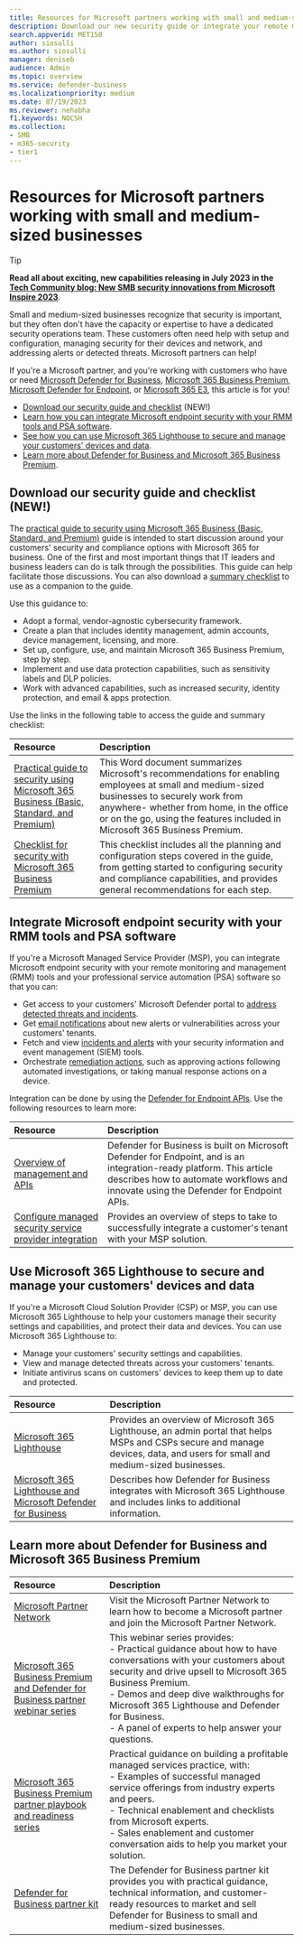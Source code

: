 ```yaml
---
title: Resources for Microsoft partners working with small and medium-sized businesses
description: Download our new security guide or integrate your remote monitoring and management (RMM) tools and professional service automation (PSA) software with Defender for Business, Microsoft 365 Business Premium, Defender for Endpoint, and Microsoft 365 Lighthouse.
search.appverid: MET150
author: siosulli
ms.author: siosulli
manager: deniseb 
audience: Admin
ms.topic: overview
ms.service: defender-business
ms.localizationpriority: medium
ms.date: 07/19/2023
ms.reviewer: nehabha
f1.keywords: NOCSH 
ms.collection: 
- SMB
- m365-security
- tier1
---
```


# Resources for Microsoft partners working with small and medium-sized businesses

> [!TIP]
> **Read all about exciting, new capabilities releasing in July 2023 in the [Tech Community blog: New SMB security innovations from Microsoft Inspire 2023](https://aka.ms/SMBSecurityJulyBlog)**.

Small and medium-sized businesses recognize that security is important, but they often don't have the capacity or expertise to have a dedicated security operations team. These customers often need help with setup and configuration, managing security for their devices and network, and addressing alerts or detected threats. Microsoft partners can help!

If you're a Microsoft partner, and you're working with customers who have or need [Microsoft Defender for Business](mdb-overview.md), [Microsoft 365 Business Premium](../../business-premium/m365bp-overview.md), [Microsoft Defender for Endpoint](../defender-endpoint/microsoft-defender-endpoint.md), or [Microsoft 365 E3](../../enterprise/microsoft-365-overview.md), this article is for you!

- [Download our security guide and checklist](#download-our-security-guide-and-checklist-new) (NEW!)
- [Learn how you can integrate Microsoft endpoint security with your RMM tools and PSA software](#integrate-microsoft-endpoint-security-with-your-rmm-tools-and-psa-software).
- [See how you can use Microsoft 365 Lighthouse to secure and manage your customers' devices and data](#use-microsoft-365-lighthouse-to-secure-and-manage-your-customers-devices-and-data).
- [Learn more about Defender for Business and Microsoft 365 Business Premium](#learn-more-about-defender-for-business-and-microsoft-365-business-premium).

## Download our security guide and checklist (NEW!)

The [practical guide to security using Microsoft 365 Business (Basic, Standard, and Premium)](https://aka.ms/smbsecurityguide) guide is intended to start discussion around your customers' security and compliance options with Microsoft 365 for business. One of the first and most important things that IT leaders and business leaders can do is talk through the possibilities. This guide can help facilitate those discussions. You can also download a [summary checklist](https://aka.ms/smbsecuritychecklist) to use as a companion to the guide. 

Use this guidance to:

- Adopt a formal, vendor-agnostic cybersecurity framework.
- Create a plan that includes identity management, admin accounts, device management, licensing, and more.
- Set up, configure, use, and maintain Microsoft 365 Business Premium, step by step.
- Implement and use data protection capabilities, such as sensitivity labels and DLP policies.
- Work with advanced capabilities, such as increased security, identity protection, and email & apps protection.

Use the links in the following table to access the guide and summary checklist:

| Resource | Description |
|:---|:---|
| [Practical guide to security using Microsoft 365 Business (Basic, Standard, and Premium)](https://aka.ms/smbsecurityguide) | This Word document summarizes Microsoft's recommendations for enabling employees at small and medium-sized businesses to securely work from anywhere- whether from home, in the office or on the go, using the features included in Microsoft 365 Business Premium.  |
| [Checklist for security with Microsoft 365 Business Premium](https://aka.ms/smbsecuritychecklist) | This checklist includes all the planning and configuration steps covered in the guide, from getting started to configuring security and compliance capabilities, and provides general recommendations for each step. |

## Integrate Microsoft endpoint security with your RMM tools and PSA software

If you're a Microsoft Managed Service Provider (MSP), you can integrate Microsoft endpoint security with your remote monitoring and management (RMM) tools and your professional service automation (PSA) software so that you can: 

- Get access to your customers' Microsoft Defender portal to [address detected threats and incidents](mdb-respond-mitigate-threats.md).
- Get [email notifications](mdb-email-notifications.md) about new alerts or vulnerabilities across your customers' tenants.
- Fetch and view [incidents and alerts](mdb-view-manage-incidents.md) with your security information and event management (SIEM) tools.
- Orchestrate [remediation actions](mdb-review-remediation-actions.md), such as approving actions following automated investigations, or taking manual response actions on a device.

Integration can be done by using the [Defender for Endpoint APIs](../defender-endpoint/management-apis.md). Use the following resources to learn more:

| Resource | Description |
|:---|:---|
| [Overview of management and APIs](../defender-endpoint/management-apis.md) | Defender for Business is built on Microsoft Defender for Endpoint, and is an integration-ready platform. This article describes how to automate workflows and innovate using the Defender for Endpoint APIs. |
| [Configure managed security service provider integration](../defender-endpoint/configure-mssp-support.md) | Provides an overview of steps to take to successfully integrate a customer's tenant with your MSP solution. |

## Use Microsoft 365 Lighthouse to secure and manage your customers' devices and data

If you're a Microsoft Cloud Solution Provider (CSP) or MSP, you can use Microsoft 365 Lighthouse to help your customers manage their security settings and capabilities, and protect their data and devices. You can use Microsoft 365 Lighthouse to:

- Manage your customers' security settings and capabilities. 
- View and manage detected threats across your customers' tenants.
- Initiate antivirus scans on customers' devices to keep them up to date and protected.

| Resource | Description |
|:---|:---|
| [Microsoft 365 Lighthouse](../../lighthouse/m365-lighthouse-overview.md) | Provides an overview of Microsoft 365 Lighthouse, an admin portal that helps MSPs and CSPs secure and manage devices, data, and users for small and medium-sized businesses. |
| [Microsoft 365 Lighthouse and Microsoft Defender for Business](mdb-lighthouse-integration.md) | Describes how Defender for Business integrates with Microsoft 365 Lighthouse and includes links to additional information. |

## Learn more about Defender for Business and Microsoft 365 Business Premium

| Resource | Description |
|:---|:---|
| [Microsoft Partner Network](https://partner.microsoft.com) | Visit the Microsoft Partner Network to learn how to become a Microsoft partner and join the Microsoft Partner Network. |
| [Microsoft 365 Business Premium and Defender for Business partner webinar series](https://aka.ms/M365MDBseries) | This webinar series provides: <br/>- Practical guidance about how to have conversations with your customers about security and drive upsell to Microsoft 365 Business Premium. <br/>- Demos and deep dive walkthroughs for Microsoft 365 Lighthouse and Defender for Business. <br/>- A panel of experts to help answer your questions.   |
| [Microsoft 365 Business Premium partner playbook and readiness series](https://aka.ms/M365BPPartnerPlaybook) |  Practical guidance on building a profitable managed services practice, with: <br/>- Examples of successful managed service offerings from industry experts and peers. <br/>- Technical enablement and checklists from Microsoft experts. <br/>- Sales enablement and customer conversation aids to help you market your solution.  |
| [Defender for Business partner kit](https://aka.ms/MDBPartnerKit) | The Defender for Business partner kit provides you with practical guidance, technical information, and customer-ready resources to market and sell Defender for Business to small and medium-sized businesses.  |

